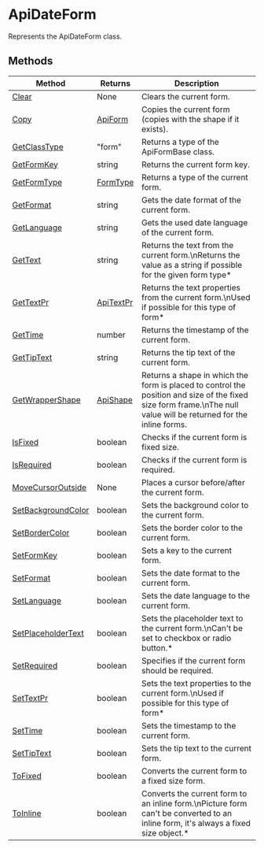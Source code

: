 # ApiDateForm

Represents the ApiDateForm class.


## Methods

| Method | Returns | Description |
| ------ | ------- | ----------- |
| [Clear](./Methods/Clear.md) | None | Clears the current form. |
| [Copy](./Methods/Copy.md) | [ApiForm](../Enumeration/ApiForm.md) | Copies the current form (copies with the shape if it exists). |
| [GetClassType](./Methods/GetClassType.md) | "form" | Returns a type of the ApiFormBase class. |
| [GetFormKey](./Methods/GetFormKey.md) | string | Returns the current form key. |
| [GetFormType](./Methods/GetFormType.md) | [FormType](../Enumeration/FormType.md) | Returns a type of the current form. |
| [GetFormat](./Methods/GetFormat.md) | string | Gets the date format of the current form. |
| [GetLanguage](./Methods/GetLanguage.md) | string | Gets the used date language of the current form. |
| [GetText](./Methods/GetText.md) | string | Returns the text from the current form.\nReturns the value as a string if possible for the given form type* |
| [GetTextPr](./Methods/GetTextPr.md) | [ApiTextPr](../ApiTextPr/ApiTextPr.md) | Returns the text properties from the current form.\nUsed if possible for this type of form* |
| [GetTime](./Methods/GetTime.md) | number | Returns the timestamp of the current form. |
| [GetTipText](./Methods/GetTipText.md) | string | Returns the tip text of the current form. |
| [GetWrapperShape](./Methods/GetWrapperShape.md) | [ApiShape](../ApiShape/ApiShape.md) | Returns a shape in which the form is placed to control the position and size of the fixed size form frame.\nThe null value will be returned for the inline forms. |
| [IsFixed](./Methods/IsFixed.md) | boolean | Checks if the current form is fixed size. |
| [IsRequired](./Methods/IsRequired.md) | boolean | Checks if the current form is required. |
| [MoveCursorOutside](./Methods/MoveCursorOutside.md) | None | Places a cursor before/after the current form. |
| [SetBackgroundColor](./Methods/SetBackgroundColor.md) | boolean | Sets the background color to the current form. |
| [SetBorderColor](./Methods/SetBorderColor.md) | boolean | Sets the border color to the current form. |
| [SetFormKey](./Methods/SetFormKey.md) | boolean | Sets a key to the current form. |
| [SetFormat](./Methods/SetFormat.md) | boolean | Sets the date format to the current form. |
| [SetLanguage](./Methods/SetLanguage.md) | boolean | Sets the date language to the current form. |
| [SetPlaceholderText](./Methods/SetPlaceholderText.md) | boolean | Sets the placeholder text to the current form.\nCan't be set to checkbox or radio button.* |
| [SetRequired](./Methods/SetRequired.md) | boolean | Specifies if the current form should be required. |
| [SetTextPr](./Methods/SetTextPr.md) | boolean | Sets the text properties to the current form.\nUsed if possible for this type of form* |
| [SetTime](./Methods/SetTime.md) | boolean | Sets the timestamp to the current form. |
| [SetTipText](./Methods/SetTipText.md) | boolean | Sets the tip text to the current form. |
| [ToFixed](./Methods/ToFixed.md) | boolean | Converts the current form to a fixed size form. |
| [ToInline](./Methods/ToInline.md) | boolean | Converts the current form to an inline form.\nPicture form can't be converted to an inline form, it's always a fixed size object.* |
